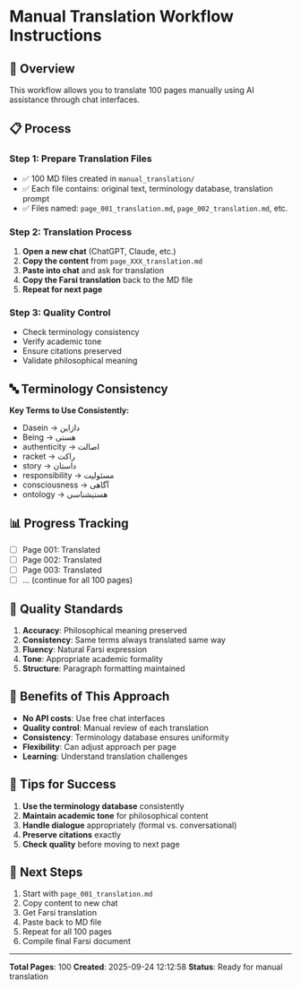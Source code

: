 # Manual Translation Workflow Instructions

## 🎯 Overview

This workflow allows you to translate 100 pages manually using AI assistance through chat interfaces.

## 📋 Process

### Step 1: Prepare Translation Files
- ✅ 100 MD files created in `manual_translation/`
- ✅ Each file contains: original text, terminology database, translation prompt
- ✅ Files named: `page_001_translation.md`, `page_002_translation.md`, etc.

### Step 2: Translation Process
1. **Open a new chat** (ChatGPT, Claude, etc.)
2. **Copy the content** from `page_XXX_translation.md`
3. **Paste into chat** and ask for translation
4. **Copy the Farsi translation** back to the MD file
5. **Repeat for next page**

### Step 3: Quality Control
- Check terminology consistency
- Verify academic tone
- Ensure citations preserved
- Validate philosophical meaning

## 🔤 Terminology Consistency

**Key Terms to Use Consistently:**
- Dasein → دازاین
- Being → هستی
- authenticity → اصالت
- racket → راکت
- story → داستان
- responsibility → مسئولیت
- consciousness → آگاهی
- ontology → هستیشناسی

## 📊 Progress Tracking

- [ ] Page 001: Translated
- [ ] Page 002: Translated
- [ ] Page 003: Translated
- [ ] ... (continue for all 100 pages)

## 🎯 Quality Standards

1. **Accuracy**: Philosophical meaning preserved
2. **Consistency**: Same terms always translated same way
3. **Fluency**: Natural Farsi expression
4. **Tone**: Appropriate academic formality
5. **Structure**: Paragraph formatting maintained

## 🚀 Benefits of This Approach

- **No API costs**: Use free chat interfaces
- **Quality control**: Manual review of each translation
- **Consistency**: Terminology database ensures uniformity
- **Flexibility**: Can adjust approach per page
- **Learning**: Understand translation challenges

## 📝 Tips for Success

1. **Use the terminology database** consistently
2. **Maintain academic tone** for philosophical content
3. **Handle dialogue** appropriately (formal vs. conversational)
4. **Preserve citations** exactly
5. **Check quality** before moving to next page

## 🔄 Next Steps

1. Start with `page_001_translation.md`
2. Copy content to new chat
3. Get Farsi translation
4. Paste back to MD file
5. Repeat for all 100 pages
6. Compile final Farsi document

---

**Total Pages**: 100
**Created**: 2025-09-24 12:12:58
**Status**: Ready for manual translation
